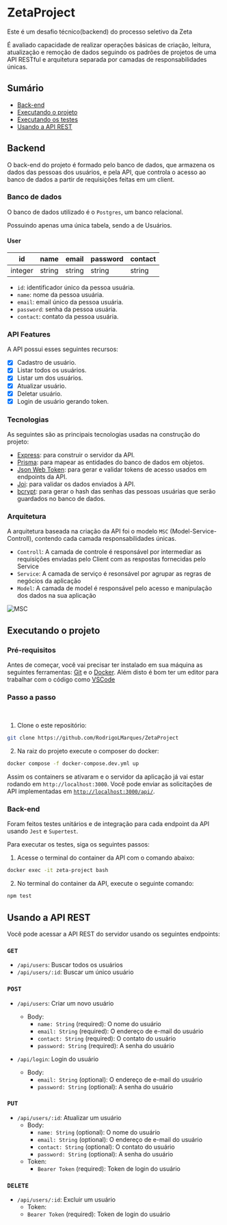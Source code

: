 # ZetaProject

<p>Este é um desafio técnico(backend) do processo seletivo da Zeta</p>
<p>É avaliado capacidade de realizar operações básicas de criação, leitura, atualização e remoção de dados seguindo os padrões de projetos de uma API RESTful e arquitetura separada por camadas de responsabilidades únicas.</p>

## Sumário

- [Back-end](https://github.com/RodrigoLMarques/ZetaProject#backend)
- [Executando o projeto](https://github.com/RodrigoLMarques/ZetaProject#executando-o-projeto)
- [Executando os testes](https://github.com/RodrigoLMarques/ZetaProject#executando-os-testes)
- [Usando a API REST](https://github.com/RodrigoLMarques/ZetaProject#usando-a-api-rest)


## Backend

O back-end do projeto é formado pelo banco de dados, que armazena os dados das pessoas dos usuários, e pela API, que controla o acesso ao banco de dados a partir de requisições feitas em um client.

### Banco de dados

O banco de dados utilizado é o `Postgres`, um banco relacional.

Possuindo apenas uma única tabela, sendo a de Usuários.

#### User

| id | name | email | password | contact |
| ----------- | ----------- | ----------- | ----------- | ----------- |
| integer | string | string | string | string |

- `id`: identificador único da pessoa usuária.
- `name`: nome da pessoa usuária.
- `email`: email único da pessoa usuária.
- `password`: senha da pessoa usuária.
- `contact`: contato da pessoa usuária.

### API Features

A API possui esses seguintes recursos:

- [x] Cadastro de usuário.
- [x] Listar todos os usuários.
- [x] Listar um dos usuários.
- [X] Atualizar usuário.
- [X] Deletar usuário.
- [X] Login de usuário gerando token.

### Tecnologias

As seguintes são as principais tecnologias usadas na construção do projeto:

- [Express](https://expressjs.com/pt-br/): para construir o servidor da API.
- [Prisma](https://www.prisma.io/): para mapear as entidades do banco de dados em objetos.
- [Json Web Token](https://jwt.io/): para gerar e validar tokens de acesso usados em endpoints da API.
- [Joi](https://joi.dev/): para validar os dados enviados à API.
- [bcrypt](https://www.npmjs.com/package/bcrypt): para gerar o hash das senhas das pessoas usuárias que serão guardados no banco de dados.

### Arquitetura

A arquitetura baseada na criação da API foi o modelo `MSC` (Model-Service-Controll), contendo cada camada responsabilidades únicas.

- `Controll`: A camada de controle é responsável por intermediar as requisições enviadas pelo Client com as respostas fornecidas pelo Service
- `Service`: A camada de serviço é resonsável por agrupar as regras de negócios da aplicação
- `Model`: A camada de model é responsável pelo acesso e manipulação dos dados na sua aplicação

![MSC](https://user-images.githubusercontent.com/102917955/220129108-b18b89cc-967f-470a-b9c6-8d824855ff35.png)

## Executando o projeto

### Pré-requisitos

Antes de começar, você vai precisar ter instalado em sua máquina as seguintes ferramentas:
[Git](https://git-scm.com) e o [Docker](https://www.docker.com/). 
Além disto é bom ter um editor para trabalhar com o código como [VSCode](https://code.visualstudio.com/)

### Passo a passo

</br>

1. Clone o este repositório:

``` bash
git clone https://github.com/RodrigoLMarques/ZetaProject
```

2. Na raiz do projeto execute o composer do docker:

``` bash
docker compose -f docker-compose.dev.yml up
```

Assim os containers se ativaram e o servidor da aplicação já vai estar rodando em `http://localhost:3000`. Você pode enviar as solicitações de API implementadas em [`http://localhost:3000/api/`](http://localhost:3000/api/).


### Back-end

Foram feitos testes unitários e de integração para cada endpoint da API usando `Jest` e `Supertest`.

Para executar os testes, siga os seguintes passos:

1. Acesse o terminal do container da API com o comando abaixo:

``` bash
docker exec -it zeta-project bash
```

2. No terminal do container da API, execute o seguinte comando:

``` bash
npm test
```

## Usando a API REST

Você pode acessar a API REST do servidor usando os seguintes endpoints:

### `GET`

- `/api/users`: Buscar todos os usuários
- `/api/users/:id`: Buscar um único usuário

### `POST`

- `/api/users`: Criar um novo usuário
  - Body:
    - `name: String` (required): O nome do usuário 
    - `email: String` (required): O endereço de e-mail do usuário
    - `contact: String` (required): O contato do usuário 
    - `password: String` (required): A senha do usuário 
    
- `/api/login`: Login do usuário
  - Body:
    - `email: String` (optional): O endereço de e-mail do usuário
    - `password: String` (optional): A senha do usuário 

### `PUT`
- `/api/users/:id`: Atualizar um usuário
  - Body:
    - `name: String` (optional): O nome do usuário 
    - `email: String` (optional): O endereço de e-mail do usuário
    - `contact: String` (optional): O contato do usuário 
    - `password: String` (optional): A senha do usuário 
  - Token:
    - `Bearer Token` (required): Token de login do usuário
    
### `DELETE`
- `/api/users/:id`: Excluir um usuário
   - Token:
    - `Bearer Token` (required): Token de login do usuário
 
